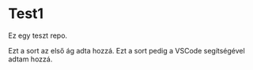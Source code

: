 # Test1
Ez egy teszt repo.

Ezt a sort az első ág adta hozzá.
Ezt a sort pedig a VSCode segítségével adtam hozzá.